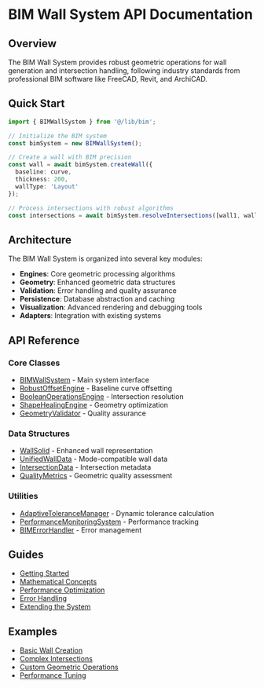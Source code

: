 # BIM Wall System API Documentation

## Overview

The BIM Wall System provides robust geometric operations for wall generation and intersection handling, following industry standards from professional BIM software like FreeCAD, Revit, and ArchiCAD.

## Quick Start

```typescript
import { BIMWallSystem } from '@/lib/bim';

// Initialize the BIM system
const bimSystem = new BIMWallSystem();

// Create a wall with BIM precision
const wall = await bimSystem.createWall({
  baseline: curve,
  thickness: 200,
  wallType: 'Layout'
});

// Process intersections with robust algorithms
const intersections = await bimSystem.resolveIntersections([wall1, wall2]);
```

## Architecture

The BIM Wall System is organized into several key modules:

- **Engines**: Core geometric processing algorithms
- **Geometry**: Enhanced geometric data structures
- **Validation**: Error handling and quality assurance
- **Persistence**: Database abstraction and caching
- **Visualization**: Advanced rendering and debugging tools
- **Adapters**: Integration with existing systems

## API Reference

### Core Classes

- [BIMWallSystem](./core/BIMWallSystem.md) - Main system interface
- [RobustOffsetEngine](./engines/RobustOffsetEngine.md) - Baseline curve offsetting
- [BooleanOperationsEngine](./engines/BooleanOperationsEngine.md) - Intersection resolution
- [ShapeHealingEngine](./engines/ShapeHealingEngine.md) - Geometry optimization
- [GeometryValidator](./validation/GeometryValidator.md) - Quality assurance

### Data Structures

- [WallSolid](./geometry/WallSolid.md) - Enhanced wall representation
- [UnifiedWallData](./data/UnifiedWallData.md) - Mode-compatible wall data
- [IntersectionData](./geometry/IntersectionData.md) - Intersection metadata
- [QualityMetrics](./types/QualityMetrics.md) - Geometric quality assessment

### Utilities

- [AdaptiveToleranceManager](./engines/AdaptiveToleranceManager.md) - Dynamic tolerance calculation
- [PerformanceMonitoringSystem](./performance/PerformanceMonitoringSystem.md) - Performance tracking
- [BIMErrorHandler](./validation/BIMErrorHandler.md) - Error management

## Guides

- [Getting Started](./guides/getting-started.md)
- [Mathematical Concepts](./guides/mathematical-concepts.md)
- [Performance Optimization](./guides/performance-optimization.md)
- [Error Handling](./guides/error-handling.md)
- [Extending the System](./guides/extending-system.md)

## Examples

- [Basic Wall Creation](./examples/basic-wall-creation.md)
- [Complex Intersections](./examples/complex-intersections.md)
- [Custom Geometric Operations](./examples/custom-operations.md)
- [Performance Tuning](./examples/performance-tuning.md)